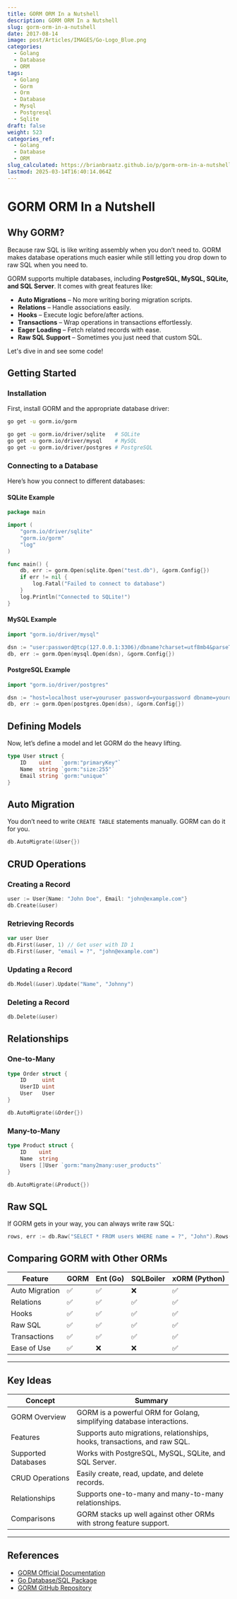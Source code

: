 ```yaml
---
title: GORM ORM In a Nutshell
description: GORM ORM In a Nutshell
slug: gorm-orm-in-a-nutshell
date: 2017-08-14
image: post/Articles/IMAGES/Go-Logo_Blue.png
categories:
  - Golang
  - Database
  - ORM
tags:
  - Golang
  - Gorm
  - Orm
  - Database
  - Mysql
  - Postgresql
  - Sqlite
draft: false
weight: 523
categories_ref:
  - Golang
  - Database
  - ORM
slug_calculated: https://brianbraatz.github.io/p/gorm-orm-in-a-nutshell
lastmod: 2025-03-14T16:40:14.064Z
---
```

# GORM ORM In a Nutshell

<!-- So, you're writing Go, and you need to talk to a database. You could use raw SQL like a caveman... or you could use **GORM**, a powerful and flexible ORM (Object-Relational Mapper) for Go that makes dealing with databases much less painful. -->

## Why GORM?

Because raw SQL is like writing assembly when you don’t need to. GORM makes database operations much easier while still letting you drop down to raw SQL when you need to.

GORM supports multiple databases, including **PostgreSQL, MySQL, SQLite, and SQL Server**. It comes with great features like:

* **Auto Migrations** – No more writing boring migration scripts.
* **Relations** – Handle associations easily.
* **Hooks** – Execute logic before/after actions.
* **Transactions** – Wrap operations in transactions effortlessly.
* **Eager Loading** – Fetch related records with ease.
* **Raw SQL Support** – Sometimes you just need that custom SQL.

Let's dive in and see some code!

## Getting Started

### Installation

First, install GORM and the appropriate database driver:

```sh
go get -u gorm.io/gorm

go get -u gorm.io/driver/sqlite   # SQLite
go get -u gorm.io/driver/mysql    # MySQL
go get -u gorm.io/driver/postgres # PostgreSQL
```

### Connecting to a Database

Here’s how you connect to different databases:

#### SQLite Example

```go
package main

import (
    "gorm.io/driver/sqlite"
    "gorm.io/gorm"
    "log"
)

func main() {
    db, err := gorm.Open(sqlite.Open("test.db"), &gorm.Config{})
    if err != nil {
        log.Fatal("Failed to connect to database")
    }
    log.Println("Connected to SQLite!")
}
```

#### MySQL Example

```go
import "gorm.io/driver/mysql"

dsn := "user:password@tcp(127.0.0.1:3306)/dbname?charset=utf8mb4&parseTime=True&loc=Local"
db, err := gorm.Open(mysql.Open(dsn), &gorm.Config{})
```

#### PostgreSQL Example

```go
import "gorm.io/driver/postgres"

dsn := "host=localhost user=youruser password=yourpassword dbname=yourdb port=5432 sslmode=disable"
db, err := gorm.Open(postgres.Open(dsn), &gorm.Config{})
```

## Defining Models

Now, let’s define a model and let GORM do the heavy lifting.

```go
type User struct {
    ID    uint   `gorm:"primaryKey"`
    Name  string `gorm:"size:255"`
    Email string `gorm:"unique"`
}
```

## Auto Migration

You don’t need to write `CREATE TABLE` statements manually. GORM can do it for you.

```go
db.AutoMigrate(&User{})
```

## CRUD Operations

### Creating a Record

```go
user := User{Name: "John Doe", Email: "john@example.com"}
db.Create(&user)
```

### Retrieving Records

```go
var user User
db.First(&user, 1) // Get user with ID 1
db.First(&user, "email = ?", "john@example.com")
```

### Updating a Record

```go
db.Model(&user).Update("Name", "Johnny")
```

### Deleting a Record

```go
db.Delete(&user)
```

## Relationships

### One-to-Many

```go
type Order struct {
    ID     uint
    UserID uint
    User   User
}

db.AutoMigrate(&Order{})
```

### Many-to-Many

```go
type Product struct {
    ID    uint
    Name  string
    Users []User `gorm:"many2many:user_products"`
}

db.AutoMigrate(&Product{})
```

## Raw SQL

If GORM gets in your way, you can always write raw SQL:

```go
rows, err := db.Raw("SELECT * FROM users WHERE name = ?", "John").Rows()
```

## Comparing GORM with Other ORMs

| Feature        | GORM | Ent (Go) | SQLBoiler | xORM (Python) |
| -------------- | ---- | -------- | --------- | ------------- |
| Auto Migration | ✅    | ✅        | ❌         | ✅             |
| Relations      | ✅    | ✅        | ✅         | ✅             |
| Hooks          | ✅    | ✅        | ✅         | ✅             |
| Raw SQL        | ✅    | ✅        | ✅         | ✅             |
| Transactions   | ✅    | ✅        | ✅         | ✅             |
| Ease of Use    | ✅    | ❌        | ❌         | ✅             |

<!-- ## Final Thoughts

GORM is a powerful ORM that can save you a ton of time and boilerplate code when working with databases in Go.

It’s not perfect, and sometimes it’s better to write raw SQL, but for most use cases, it’s an excellent choice.

So, next time you find yourself writing `SELECT * FROM users` for the 100th time, give GORM a shot! -->

***

## Key Ideas

| Concept             | Summary                                                                    |
| ------------------- | -------------------------------------------------------------------------- |
| GORM Overview       | GORM is a powerful ORM for Golang, simplifying database interactions.      |
| Features            | Supports auto migrations, relationships, hooks, transactions, and raw SQL. |
| Supported Databases | Works with PostgreSQL, MySQL, SQLite, and SQL Server.                      |
| CRUD Operations     | Easily create, read, update, and delete records.                           |
| Relationships       | Supports one-to-many and many-to-many relationships.                       |
| Comparisons         | GORM stacks up well against other ORMs with strong feature support.        |

***

## References

* [GORM Official Documentation](https://gorm.io/)
* [Go Database/SQL Package](https://golang.org/pkg/database/sql/)
* [GORM GitHub Repository](https://github.com/go-gorm/gorm)
